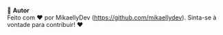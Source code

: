 📝 **Autor**  
Feito com ❤️ por MikaellyDev (https://github.com/mikaellydev). Sinta-se à vontade para contribuir! ❤

